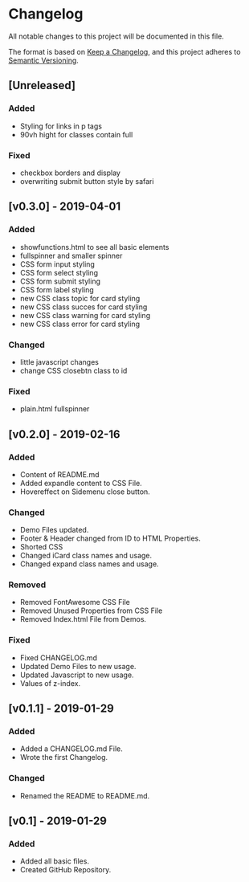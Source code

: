 # Changelog
All notable changes to this project will be documented in this file.

The format is based on [Keep a Changelog](https://keepachangelog.com/en/1.0.0/),
and this project adheres to [Semantic Versioning](https://semver.org/spec/v2.0.0.html).

## [Unreleased]
### Added
- Styling for links in p tags
- 90vh hight for classes contain full

### Fixed
- checkbox borders and display
- overwriting submit button style by safari

## [v0.3.0] - 2019-04-01
### Added
- showfunctions.html to see all basic elements
- fullspinner and smaller spinner
- CSS form input styling
- CSS form select styling
- CSS form submit styling
- CSS form label styling
- new CSS class topic for card styling
- new CSS class succes for card styling
- new CSS class warning for card styling
- new CSS class error for card styling

### Changed
- little javascript changes
- change CSS closebtn class to id

### Fixed
- plain.html fullspinner

## [v0.2.0] - 2019-02-16
### Added
- Content of README.md
- Added expandle content to CSS File.
- Hovereffect on Sidemenu close button.

### Changed
- Demo Files updated.
- Footer & Header changed from ID to HTML Properties.
- Shorted CSS
- Changed iCard class names and usage.
- Changed expand class names and usage.

### Removed
- Removed FontAwesome CSS File
- Removed Unused Properties from CSS File
- Removed Index.html File from Demos.

### Fixed
- Fixed CHANGELOG.md
- Updated Demo Files to new usage.
- Updated Javascript to new usage.
- Values of z-index.

## [v0.1.1] - 2019-01-29
### Added
- Added a CHANGELOG.md File.
- Wrote the first Changelog.

### Changed
- Renamed the README to README.md.

## [v0.1] - 2019-01-29
### Added
- Added all basic files.
- Created GitHub Repository.
